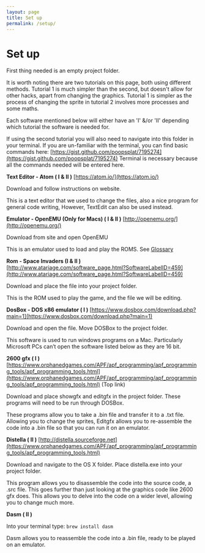 ```yaml
---
layout: page
title: Set up
permalink: /setup/
---
```


# **Set up**

First thing needed is an empty project folder.

It is worth noting there are two tutorials on this page, both using different methods. Tutorial 1 is much simpler than the second, but doesn't allow for other hacks, apart from changing the graphics. Tutorial 1 is simpler as the process of changing the sprite in tutorial 2 involves more processes and some maths.


Each software mentioned below will either have an 'I' &/or 'II' depending which tutorial the software is needed for.

If using the second tutorial you will also need to navigate into this folder in your terminal. If you are un-familiar with the terminal, you can find basic commands here: [https://gist.github.com/poopsplat/7195274](https://gist.github.com/poopsplat/7195274)
Terminal is necessary because all the commands needed will be entered here.




**Text Editor - Atom ( I & II )**
	[https://atom.io/](https://atom.io/)

Download and follow instructions on website.

This is a text editor that we used to change the files, also a nice program for general code writing, However, TextEdit can also be used instead.

**Emulator - OpenEMU (Only for Macs) ( I & II )**
	[http://openemu.org/](http://openemu.org/)

Download from site and open OpenEMU

This is an emulator used to load and play the ROMS. See [Glossary](http://localhost:4000/glossary/)

**Rom - Space Invaders  (I & II )**
	[http://www.atariage.com/software_page.html?SoftwareLabelID=459](http://www.atariage.com/software_page.html?SoftwareLabelID=459)

Download and place the file into your project folder.

This is the ROM used to play the game, and the file we will be editing.

**DosBox - DOS x86 emulator ( I )**
	[https://www.dosbox.com/download.php?main=1](https://www.dosbox.com/download.php?main=1)

Download and open the file. Move DOSBox to the project folder.

This software is used to run windows programs on a Mac. Particularly Microsoft PCs can’t open the software listed below as they are 16 bit.

**2600 gfx ( I )**
	[https://www.orphanedgames.com/APF/apf_programming/apf_programming_tools/apf_programming_tools.html](https://www.orphanedgames.com/APF/apf_programming/apf_programming_tools/apf_programming_tools.html) (Top link)

Download and place showgfx and editgfx in the project folder. These programs will need to be run through DOSBox.

These programs allow you to take a .bin file and transfer it to a .txt file. Allowing you to change the sprites, Editgfx allows you to re-assemble the code into a .bin file so that you can run it on an emulator.

**Distella ( II )**
	[http://distella.sourceforge.net](https://www.orphanedgames.com/APF/apf_programming/apf_programming_tools/apf_programming_tools.html)

Download and navigate to the OS X folder. Place distella.exe into your project folder.

This program allows you to disassemble the code into the source code, a .src file. This goes further than just looking at the graphics code like 2600 gfx does. This allows you to delve into the code on a wider level, allowing you to change much more.

**Dasm ( II )**

Into your terminal type: `brew install dasm`

Dasm allows you to reassemble the code into a .bin file, ready to be played on an emulator.
